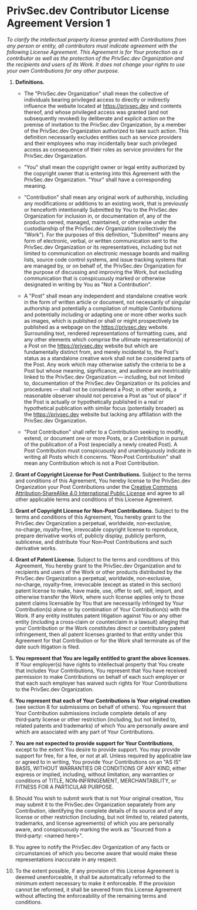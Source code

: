 # PrivSec.dev Contributor License Agreement Version&nbsp;1

_To clarify the intellectual property license granted with Contributions from any person or entity, all contributors must indicate agreement with the following License Agreement. This Agreement is for Your protection as a contributor as well as the protection of the PrivSec.dev Organization and the recipients and users of its Work. It does not change your rights to use your own Contributions for any other purpose._

1. **Definitions.**

   - The "PrivSec.dev Organization" shall mean the collective of individuals bearing privileged access to directly or indirectly influence the website located at https://privsec.dev and contents thereof, and whose privileged access was granted (and not subsequently revoked) by deliberate and explicit action on the premise of invitation to the PrivSec.dev Organization, by a member of the PrivSec.dev Organization authorized to take such action. This definition necessarily excludes entities such as service providers and their employees who may incidentally bear such privileged access as consequence of their roles as service providers for the PrivSec.dev Organization.

   - "You" shall mean the copyright owner or legal entity authorized by the copyright owner that is entering into this Agreement with the PrivSec.dev Organization. "Your" shall have a corresponding meaning.

   - "Contribution" shall mean any original work of authorship, including any modifications or additions to an existing work, that is previously or henceforth intentionally Submitted by You to the PrivSec.dev Organization for inclusion in, or documentation of, any of the products owned, managed, maintained, or otherwise under the custodianship of the PrivSec.dev Organization (collectively the "Work"). For the purposes of this definition, "Submitted" means any form of electronic, verbal, or written communication sent to the PrivSec.dev Organization or its representatives, including but not limited to communication on electronic message boards and mailing lists, source code control systems, and issue tracking systems that are managed by, or on behalf of, the PrivSec.dev Organization for the purpose of discussing and improving the Work, but excluding communication that is conspicuously marked or otherwise designated in writing by You as "Not a Contribution".

   - A "Post" shall mean any independent and standalone creative work in the form of written article or document, not necessarily of singular authorship and potentially a compilation of multiple Contributions and potentially including or adapting one or more other works such as images, which is published or shall or might prospectively be published as a webpage on the https://privsec.dev website. Surrounding text, rendered representations of formatting cues, and any other elements which comprise the ultimate representation(s) of a Post on the https://privsec.dev website but which are fundamentally distinct from, and merely incidental to, the Post's status as a standalone creative work shall not be considered parts of the Post. Any work which may otherwise satisfy the criteria to be a Post but whose meaning, significance, and audience are inextricably linked to the PrivSec.dev Organization&nbsp;&mdash; including, but not limited to, documentation of the PrivSec.dev Organization or its policies and procedures&nbsp;&mdash; shall not be considered a Post; in other words, a reasonable observer should not perceive a Post as "out&nbsp;of&nbsp;place" if the Post is actually or hypothetically published in a real or hypothetical publication with similar focus (potentially broader) as the https://privsec.dev website but lacking any affiliation with the PrivSec.dev Organization.

   - "Post&nbsp;Contribution" shall refer to a Contribution seeking to modify, extend, or document one or more Posts, or a Contribution in pursuit of the publication of a Post (especially a newly created Post). A Post&nbsp;Contribution must conspicuously and unambiguously indicate in writing all Posts which it concerns. "Non&#8209;Post&nbsp;Contribution" shall mean any Contribution which is not a Post&nbsp;Contribution.

2. **Grant of Copyright License for Post&nbsp;Contributions.** Subject to the terms and conditions of this Agreement, You hereby license to the PrivSec.dev Organization your Post&nbsp;Contributions under the [Creative&nbsp;Commons Attribution&#8209;ShareAlike&nbsp;4.0 International Public License](https://creativecommons.org/licenses/by-sa/4.0/) and agree to all other applicable terms and conditions of this License Agreement.

3. **Grant of Copyright License for Non&#8209;Post&nbsp;Contributions.** Subject to the terms and conditions of this Agreement, You hereby grant to the PrivSec.dev Organization a perpetual, worldwide, non&#8209;exclusive, no&#8209;charge, royalty&#8209;free, irrevocable copyright license to reproduce, prepare derivative works of, publicly display, publicly perform, sublicense, and distribute Your Non&#8209;Post&nbsp;Contributions and such derivative works.

4. **Grant of Patent License.** Subject to the terms and conditions of this Agreement, You hereby grant to the PrivSec.dev Organization and to recipients and users of the Work or other products distributed by the PrivSec.dev Organization a perpetual, worldwide, non&#8209;exclusive, no&#8209;charge, royalty&#8209;free, irrevocable (except as stated in this section) patent license to make, have made, use, offer to sell, sell, import, and otherwise transfer the Work, where such license applies only to those patent claims licensable by You that are necessarily infringed by Your Contribution(s) alone or by combination of Your Contribution(s) with the Work. If any entity institutes patent litigation against You or any other entity (including a cross&#8209;claim or counterclaim in a lawsuit) alleging that your Contribution or the Work constitutes direct or contributory patent infringement, then all patent licenses granted to that entity under this Agreement for that Contribution or for the Work shall terminate as of the date such litigation is filed.

5. **You represent that You are legally entitled to grant the above licenses.** If Your employer(s) have rights to intellectual property that You create that includes Your Contributions, You represent that You have received permission to make Contributions on behalf of each such employer or that each such employer has waived such rights for Your Contributions to the PrivSec.dev Organization.

6. **You represent that each of Your Contributions is Your original creation** (see section&nbsp;8 for submissions on behalf of others). You represent that Your Contribution submissions include complete details of any third&#8209;party license or other restriction (including, but not limited to, related patents and trademarks) of which You are personally aware and which are associated with any part of Your Contributions.

7. **You are not expected to provide support for Your Contributions**, except to the extent You desire to provide support. You may provide support for free, for a fee, or not at all. Unless required by applicable law or agreed to in writing, You provide Your Contributions on an "AS&nbsp;IS" BASIS, WITHOUT WARRANTIES OR CONDITIONS OF ANY KIND, either express or implied, including, without limitation, any warranties or conditions of TITLE, NON&#8209;INFRINGEMENT, MERCHANTABILITY, or FITNESS FOR A PARTICULAR PURPOSE.

8. Should You wish to submit work that is not Your original creation, You may submit it to the PrivSec.dev Organization separately from any Contribution, identifying the complete details of its source and of any license or other restriction (including, but not limited to, related patents, trademarks, and license agreements) of which you are personally aware, and conspicuously marking the work as "Sourced from a third&#8209;party: <named&nbsp;here>".

9. You agree to notify the PrivSec.dev Organization of any facts or circumstances of which you become aware that would make these representations inaccurate in any respect.

10. To the extent possible, if any provision of this License Agreement is deemed unenforceable, it shall be automatically reformed to the minimum extent necessary to make it enforceable. If the provision cannot be reformed, it shall be severed from this License Agreement without affecting the enforceability of the remaining terms and conditions.
